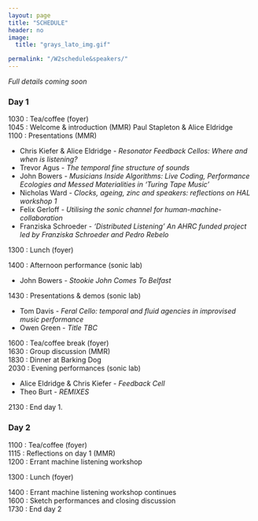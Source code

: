 ```yaml
---
layout: page
title: "SCHEDULE"
header: no
image:
  title: "grays_lato_img.gif"

permalink: "/W2schedule&speakers/"
---
```




*Full details coming soon*

### Day 1
1030 : Tea/coffee (foyer)     
1045 : Welcome & introduction (MMR) Paul Stapleton & Alice Eldridge   
1100 : Presentations (MMR)
+ Chris Kiefer & Alice Eldridge - _Resonator Feedback Cellos: Where and when is listening?_   
+ Trevor Agus - _The temporal fine structure of sounds_   
+ John Bowers - _Musicians Inside Algorithms: Live Coding, Performance Ecologies and Messed Materialities in ‘Turing Tape Music’_   
+ Nicholas Ward - _Clocks, ageing, zinc and speakers: reflections on HAL workshop 1_   
+ Felix Gerloff - _Utilising the sonic channel for human-machine-collaboration_   
+ Franziska Schroeder - _‘Distributed Listening’ An AHRC funded project led by Franziska Schroeder and Pedro Rebelo_   

1300 : Lunch (foyer)   

1400 : Afternoon performance (sonic lab)
+ John Bowers - _Stookie John Comes To Belfast_   

1430 : Presentations & demos (sonic lab)
+ Tom Davis - _Feral Cello: temporal and fluid agencies in improvised music performance_
+ Owen Green - _Title TBC_

1600 : Tea/coffee break (foyer)   
1630 : Group discussion (MMR)   
1830 : Dinner at Barking Dog   
2030 : Evening performances (sonic lab)
+ Alice Eldridge & Chris Kiefer - _Feedback Cell_
+ Theo Burt - _REMIXES_

2130 : End day 1.

### Day 2

1100 : Tea/coffee (foyer)   
1115 : Reflections on day 1 (MMR)   
1200 : Errant machine listening workshop  

1300 : Lunch (foyer)  

1400 : Errant machine listening workshop continues   
1600 : Sketch performances and closing discussion  
1730 : End day 2
